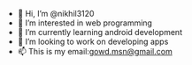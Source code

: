 - 👋 Hi, I’m @nikhil3120
- 👀 I’m interested in web programming
- 🌱 I’m currently learning android development
- 💞️ I’m looking to work on developing apps
- 📫 This is my email:gowd.msn@gmail.com

<!---
nikhil3120/nikhil3120 is a ✨ special ✨ repository because its `README.md` (this file) appears on your GitHub profile.
You can click the Preview link to take a look at your changes.
--->
